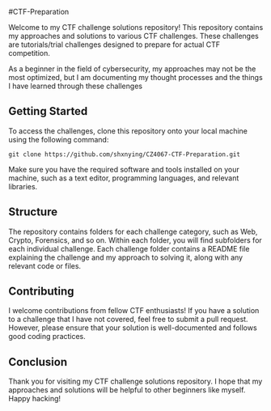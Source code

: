 #CTF-Preparation

Welcome to my CTF challenge solutions repository! This repository contains my approaches and solutions to various CTF challenges. These challenges are tutorials/trial challenges designed to prepare for actual CTF competition.

As a beginner in the field of cybersecurity, my approaches may not be the most optimized, but I am documenting my thought processes and the things I have learned through these challenges

Getting Started
---------------
To access the challenges, clone this repository onto your local machine using the following command:

```properties
git clone https://github.com/shxnying/CZ4067-CTF-Preparation.git
 ``` 
Make sure you have the required software and tools installed on your machine, such as a text editor, programming languages, and relevant libraries.

Structure
---------------
The repository contains folders for each challenge category, such as Web, Crypto, Forensics, and so on. Within each folder, you will find subfolders for each individual challenge. Each challenge folder contains a README file explaining the challenge and my approach to solving it, along with any relevant code or files.

Contributing
---------------
I welcome contributions from fellow CTF enthusiasts! If you have a solution to a challenge that I have not covered, feel free to submit a pull request. However, please ensure that your solution is well-documented and follows good coding practices.

Conclusion
---------------
Thank you for visiting my CTF challenge solutions repository. I hope that my approaches and solutions will be helpful to other beginners like myself. Happy hacking!
